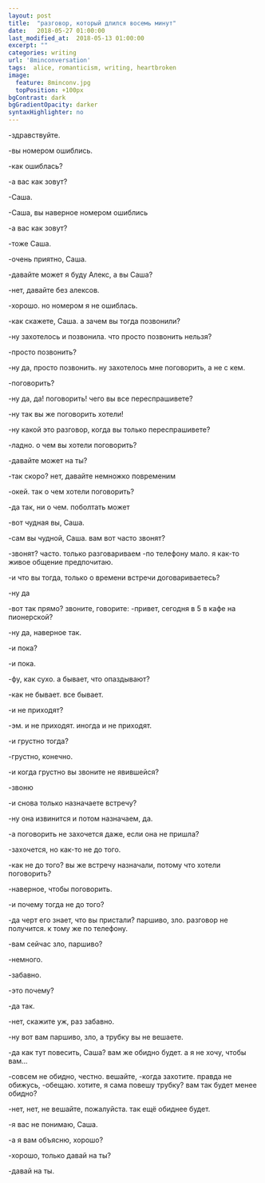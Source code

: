 ```yaml
---
layout: post
title:  "разговор, который длился восемь минут"
date:   2018-05-27 01:00:00
last_modified_at:  2018-05-13 01:00:00
excerpt: ""
categories: writing
url: '8minconversation'
tags:  alice, romanticism, writing, heartbroken
image:
  feature: 8minconv.jpg
  topPosition: +100px
bgContrast: dark
bgGradientOpacity: darker
syntaxHighlighter: no
---
```



-здравствуйте.

-вы номером ошиблись.

-как ошиблась?

-а вас как зовут?

-Саша.

-Саша, вы наверное номером ошиблись

-а вас как зовут?

-тоже Саша.

-очень приятно, Саша.

-давайте может я буду Алекс, а вы Саша?

-нет, давайте без алексов.

-хорошо. но номером я не ошиблась.

-как скажете, Саша. а зачем вы тогда позвонили?

-ну захотелось и позвонила. что просто позвонить нельзя?

-просто позвонить?

-ну да, просто позвонить. ну захотелось мне поговорить, а не с кем.

-поговорить?

-ну да, да! поговорить! чего вы все переспрашивете?

-ну так вы же поговорить хотели!

-ну какой это разговор, когда вы только переспрашивете?

-ладно. о чем вы хотели поговорить?

-давайте может на ты?

-так скоро? нет, давайте немножко повременим

-окей. так о чем хотели поговорить?

-да так, ни о чем. поболтать может

-вот чудная вы, Саша.

-сам вы чудной, Саша. вам вот часто звонят?

-звонят? часто. только разговариваем -по телефону мало. я как-то живое общение предпочитаю.

-и что вы тогда, только о времени встречи договариваетесь?

-ну да

-вот так прямо? звоните, говорите: -привет, сегодня в 5 в кафе на пионерской?

-ну да, наверное так.

-и пока?

-и пока.

-фу, как сухо. а бывает, что опаздывают?

-как не бывает. все бывает.

-и не приходят?

-эм. и не приходят. иногда и не приходят.

-и грустно тогда?

-грустно, конечно.

-и когда грустно вы звоните не явившейся?

-звоню

-и снова только назначаете встречу?

-ну она извинится и потом назначаем, да.

-а поговорить не захочется даже, если она не пришла?

-захочется, но как-то не до того.

-как не до того? вы же встречу назначали, потому что хотели поговорить?

-наверное, чтобы поговорить.

-и почему тогда не до того?

-да черт его знает, что вы пристали? паршиво, зло. разговор не получится. к тому же по телефону.

-вам сейчас зло, паршиво?

-немного.

-забавно.

-это почему?

-да так.

-нет, скажите уж, раз забавно.

-ну вот вам паршиво, зло, а трубку вы не вешаете.

-да как тут повесить, Саша? вам же обидно будет. а я не хочу, чтобы вам...

-совсем не обидно, честно. вешайте, -когда захотите. правда не обижусь, -обещаю. хотите, я сама повешу трубку? вам так будет менее обидно?

-нет, нет, не вешайте, пожалуйста. так ещё обиднее будет.

-я вас не понимаю, Саша.

-а я вам объясню, хорошо?

-хорошо, только давай на ты?

-давай на ты.